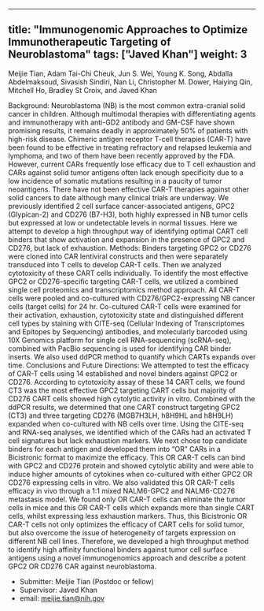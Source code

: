 



---
title: "Immunogenomic Approaches to Optimize Immunotherapeutic Targeting of Neuroblastoma"
tags: ["Javed Khan"]
weight: 3
---

Meijie Tian, Adam Tai-Chi Cheuk, Jun S. Wei, Young K. Song, Abdalla Abdelmaksoud, Sivasish Sindiri, Nan Li, Christopher M. Dower, Haiying Qin, Mitchell Ho, Bradley St Croix, and Javed Khan

Background:
Neuroblastoma (NB) is the most common extra-cranial solid cancer in children. Although multimodal therapies with differentiating agents and immunotherapy with anti-GD2 antibody and GM-CSF have shown promising results, it remains deadly in approximately 50% of patients with high-risk disease. Chimeric antigen receptor T-cell therapies (CAR-T) have been found to be effective in treating refractory and relapsed leukemia and lymphoma, and two of them have been recently approved by the FDA. However, current CARs frequently lose efficacy due to T cell exhaustion and CARs against solid tumor antigens often lack enough specificity due to a low incidence of somatic mutations resulting in a paucity of tumor neoantigens. There have not been effective CAR-T therapies against other solid cancers to date although many clinical trials are underway. We previously identified 2 cell surface cancer-associated antigens, GPC2 (Glypican-2) and CD276 (B7-H3), both highly expressed in NB tumor cells but expressed at low or undetectable levels in normal tissues. Here we attempt to develop a high throughput way of identifying optimal CART cell binders that show activation and expansion in the presence of GPC2 and CD276, but lack of exhaustion.
Methods:
Binders targeting GPC2 or CD276 were cloned into CAR lentiviral constructs and then were separately transduced into T cells to develop CAR-T cells. Then we analyzed cytotoxicity of these CART cells individually. To identify the most effective GPC2 or CD276-specific targeting CAR-T cells, we utilized a combined single cell proteomics and transcriptomics method approach. All CAR-T cells were pooled and co-cultured with CD276/GPC2-expressing NB cancer cells (target cells) for 24 hr. Co-cultured CAR-T cells were examined for their activation, exhaustion, cytotoxicity state and distinguished different cell types by staining with CITE-seq (Cellular Indexing of Transcriptomes and Epitopes by Sequencing) antibodies, and molecularly barcoded using 10X Genomics platform for single cell RNA-sequencing (scRNA-seq), combined with PacBio sequencing is used for identifying CAR binder inserts. We also used ddPCR method to quantify which CARTs expands over time.
Conclusions and Future Directions:
We attempted to test the efficacy of CAR-T cells using 14 established and novel binders against GPC2 or CD276. According to cytotoxicity assay of these 14 CART cells, we found CT3 was the most effective GPC2 targeting CART cells but majority of CD276 CART cells showed high cytolytic activity in vitro. Combined with the ddPCR results, we determined that one CART construct targeting GPC2 (CT3) and three targeting CD276 (MGB7H3LH, h8H9HL and h8H9LH) expanded when co-cultured with NB cells over time. Using the CITE-seq and RNA-seq analyses, we identified which of the CARs had an activated T cell signatures but lack exhaustion markers. 
We next chose top candidate binders for each antigen and developed them into “OR” CARs in a Bicistronic format to maximize the efficacy. This OR CAR-T cells can bind with GPC2 and CD276 protein and showed cytolytic ability and were able to induce higher amounts of cytokines when co-cultured with either GPC2 OR CD276 expressing cells in vitro. We also validated this OR CAR-T cells efficacy in vivo through a 1:1 mixed NALM6-GPC2 and NALM6-CD276 metastasis model. We found only OR CAR-T cells can eliminate the tumor cells in mice and this OR CAR-T cells which expands more than single CART cells,   whilst expressing less exhaustion markers. Thus, this Bicistronic OR CAR-T cells not only optimizes the efficacy of CART cells for solid tumor, but also overcome the issue of heterogeneity of targets expression on different NB cell lines. Therefore, we developed a high throughput method to identify high affinity functional binders against tumor cell surface antigens using a novel immunogenomics approach and describe a potent GPC2 OR CD276 CAR against neuroblastoma. 

- Submitter: Meijie Tian (Postdoc or fellow)
- Supervisor: Javed Khan
- email: meijie.tian@nih.gov













